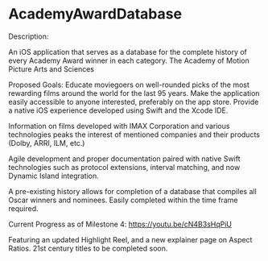# AcademyAwardDatabase


Description:

An iOS application that serves as a database for the complete history of every Academy Award winner in each category.  The Academy of Motion Picture Arts and Sciences

Proposed Goals:
Educate moviegoers on well-rounded picks of the most rewarding films around the world for the last 95 years.
Make the application easily accessible to anyone interested, preferably on the app store.
Provide a native iOS experience developed using Swift and the Xcode IDE.

Information on films developed with IMAX Corporation and various technologies peaks the interest of mentioned companies and their products (Dolby, ARRI, ILM, etc.)

Agile development and proper documentation paired with native Swift technologies such as protocol extensions, interval matching, and now Dynamic Island integration.

A pre-existing history allows for completion of a database that compiles all Oscar winners and nominees. Easily completed within the time frame required.


Current Progress as of Milestone 4: https://youtu.be/cN4B3sHqPiU

Featuring an updated Highlight Reel, and a new explainer page on Aspect Ratios. 21st century titles to be completed soon.
